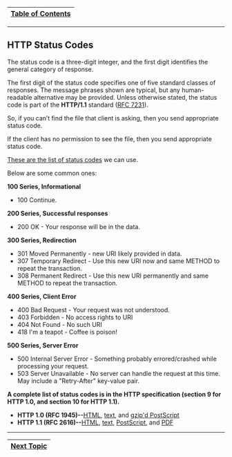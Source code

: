 |[Table of Contents](/00-Table-of-Contents.md)|
|---|

---

## HTTP Status Codes

The status code is a three-digit integer, and the first digit identifies the general category of response.

The first digit of the status code specifies one of five standard classes of responses. The message phrases shown are typical, but any human-readable alternative may be provided. Unless otherwise stated, the status code is part of the **HTTP/1.1** standard \([RFC 7231](https://tools.ietf.org/html/rfc7231)\).

So, if you can’t find the file that client is asking, then you send appropriate status code.

If the client has no permission to see the file, then you send appropriate status code.

[These are the list of status codes](https://en.wikipedia.org/wiki/List_of_HTTP_status_codes) we can use.

Below are some common ones:

**100 Series, Informational**

* 100 Continue.

**200 Series, Successful responses**

* 200 OK - Your response will be in the data.

**300 Series, Redirection**

* 301 Moved Permanently - new URI likely provided in data.
* 307 Temporary Redirect - Use this new URI now and same METHOD to repeat the transaction.
* 308 Permanent Redirect - Use this new URI permanently and same METHOD to repeat the transaction.

**400 Series, Client Error**

* 400 Bad Request - Your request was not understood.
* 403 Forbidden - No access rights to URI
* 404 Not Found - No such URI
* 418 I'm a teapot - Coffee is poison!

**500 Series, Server Error**

* 500 Internal Server Error - Something probably errored/crashed while processing your request.
* 503 Server Unavailable - No server can handle the request at this time. May include a "Retry-After" key-value pair.

**A complete list of status codes is in the HTTP specification \(section 9 for HTTP 1.0, and section 10 for HTTP 1.1\).**

* **HTTP 1.0 \(RFC 1945\)--**[HTML](http://www.ics.uci.edu/pub/ietf/http/rfc1945.html), [text](http://www.ics.uci.edu/pub/ietf/http/rfc1945.txt), and [gzip'd PostScript](http://www.ics.uci.edu/pub/ietf/http/rfc1945.ps.gz)
* **HTTP 1.1 \(RFC 2616\)--**[HTML](http://www.w3.org/Protocols/rfc2616/rfc2616.html), [text](http://www.w3.org/Protocols/rfc2616/rfc2616.txt), [PostScript](ftp://ftp.isi.edu/in-notes/rfc2616.ps), and [PDF](http://www.w3.org/Protocols/HTTP/1.1/rfc2616.pdf)

---

|[Next Topic](/07-osi-layer-7/https.md)|
|---|

